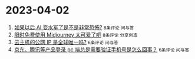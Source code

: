 # 2023-04-02

1. [如果以后 AI 变水军了是不是非常恐怖?](https://www.v2ex.com/t/929113) `8条评论` `问与答`
1. [限时免费使用 Midjourney 太可爱了吧](https://www.v2ex.com/t/929104) `8条评论` `分享创造`
1. [云主机的公网 IP 是全球唯一吗?](https://www.v2ex.com/t/929112) `6条评论` `问与答`
1. [京东、腾讯等产品登录 pc 端总是需要验证手机号是怎么回事？](https://www.v2ex.com/t/929108) `6条评论` `问与答`
